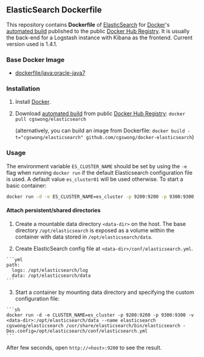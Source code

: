 ## ElasticSearch Dockerfile

This repository contains **Dockerfile** of [ElasticSearch](http://www.elasticsearch.org/) for [Docker](https://www.docker.com/)'s [automated build](https://registry.hub.docker.com/u/cgswong/elasticsearch/) published to the public [Docker Hub Registry](https://registry.hub.docker.com/).
It is usually the back-end for a Logstash instance with Kibana as the frontend. Current version used is 1.4.1.


### Base Docker Image

* [dockerfile/java:oracle-java7](http://dockerfile.github.io/#/java)


### Installation

1. Install [Docker](https://www.docker.com/).

2. Download [automated build](https://registry.hub.docker.com/u/cgswong/elasticsearch/) from public [Docker Hub Registry](https://registry.hub.docker.com/): `docker pull cgswong/elasticsearch`

   (alternatively, you can build an image from Dockerfile: `docker build -t="cgswong/elasticsearch" github.com/cgswong/docker-elasticsearch`)


### Usage
The environment variable `ES_CLUSTER_NAME` should be set by using the `-e` flag when running `docker run` if the default Elasticsearch configuration file is used. A default value `es_cluster01` will be used otherwise. To start a basic container:

```sh
docker run -d -e ES_CLUSTER_NAME=es_cluster -p 9200:9200 -p 9300:9300 --name elasticsearch cgswong/elasticsearch
```

#### Attach persistent/shared directories

  1. Create a mountable data directory `<data-dir>` on the host. The base directory `/opt/elasticsearch` is exposed as a volume within the container with data stored in `/opt/elasticsearch/data`.

  2. Create ElasticSearch config file at `<data-dir>/conf/elasticsearch.yml`.

    ```yml
    path:
      logs: /opt/elasticsearch/log
      data: /opt/elasticsearch/data
    ```

  3. Start a container by mounting data directory and specifying the custom configuration file:

    ```sh
    docker run -d -e CLUSTER_NAME=es_cluster -p 9200:9200 -p 9300:9300 -v <data-dir>:/opt/elasticsearch/data --name elasticsearch cgswong/elasticsearch /usr/share/elasticsearch/bin/elasticsearch -Des.config=/opt/elasticsearch/conf/elasticsearch.yml
    ```

After few seconds, open `http://<host>:9200` to see the result.
